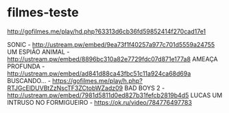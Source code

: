 # filmes-teste

http://gofilmes.me/play/hd.php?63313d6cb36fd59852414f270cad17e1

SONIC - http://ustream.pw/embed/9ea73f1f40257a977c701d5559a24755
UM ESPIÃO ANIMAL - http://ustream.pw/embed/8896bc310a82e7729fdc07d871e177a8
AMEAÇA PROFUNDA - http://ustream.pw/embed/ad841d88ca43fbc51c11a924ca68d69a
BUSCANDO... - https://gofilmes.me/play/h.php?RTJGcElDUVBtZzNscTF3ZCtobWZadz09
BAD BOYS 2 - http://ustream.pw/embed/7981d5811d0ed827b31fefcb2819b4d5
LUCAS UM INTRUSO NO FORMIGUEIRO - https://ok.ru/video/784776497783
